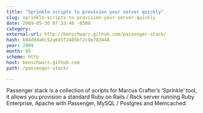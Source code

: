 ```yaml
---
title: "Sprinkle scripts to provision your server quickly"
slug: sprinkle-scripts-to-provision-your-server-quickly
date: 2009-05-30 07:33:40 -0500
category: 
external-url: http://benschwarz.github.com/passenger-stack/
hash: b84d9da6c52a645f2485bf2cde783448
year: 2009
month: 05
scheme: http
host: benschwarz.github.com
path: /passenger-stack/

---
```


Passenger stack is a collection of scripts for Marcus Crafter’s ‘Sprinkle’ tool, it allows you provision a standard Ruby on Rails / Rack server running Ruby Enterprise, Apache with Passenger, MySQL / Postgres and Memcached.
